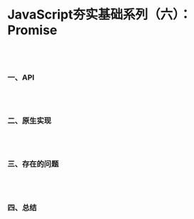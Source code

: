 # JavaScript夯实基础系列（六）：Promise
&emsp;&emsp;<br/>
&emsp;&emsp;<br/>
### 一、API
&emsp;&emsp;<br/>
&emsp;&emsp;<br/>
### 二、原生实现
&emsp;&emsp;<br/>
&emsp;&emsp;<br/>
### 三、存在的问题
&emsp;&emsp;<br/>
&emsp;&emsp;<br/>
### 四、总结
&emsp;&emsp;<br/>
&emsp;&emsp;<br/>